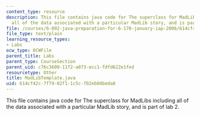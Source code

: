 ```yaml
---
content_type: resource
description: This file contains java code for The superclass for MadLibs including
  all of the data associated with a particular MadLib story, and is part of lab 2.
file: /courses/6-092-java-preparation-for-6-170-january-iap-2006/614cf42c7f7902f11c5cf02eb04beda8_MadLibTemplate.java
file_type: text/plain
learning_resource_types:
- Labs
ocw_type: OCWFile
parent_title: Labs
parent_type: CourseSection
parent_uid: c76c3609-11f2-a073-ecc1-fdfd622e1fed
resourcetype: Other
title: MadLibTemplate.java
uid: 614cf42c-7f79-02f1-1c5c-f02eb04beda8
---
```

This file contains java code for The superclass for MadLibs including all of the data associated with a particular MadLib story, and is part of lab 2.


